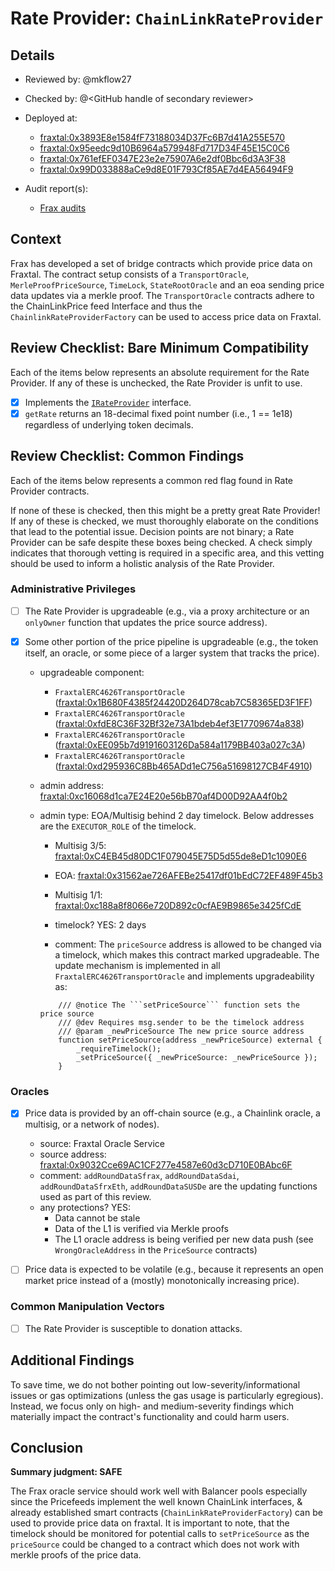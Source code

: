 # Rate Provider: `ChainLinkRateProvider`

## Details
- Reviewed by: @mkflow27
- Checked by: @\<GitHub handle of secondary reviewer\>
- Deployed at:
    - [fraxtal:0x3893E8e1584fF73188034D37Fc6B7d41A255E570](https://fraxscan.com/address/0x3893E8e1584fF73188034D37Fc6B7d41A255E570#code)
    - [fraxtal:0x95eedc9d10B6964a579948Fd717D34F45E15C0C6](https://fraxscan.com/address/0x95eedc9d10B6964a579948Fd717D34F45E15C0C6)
    - [fraxtal:0x761efEF0347E23e2e75907A6e2df0Bbc6d3A3F38](https://fraxscan.com/address/0x761efEF0347E23e2e75907A6e2df0Bbc6d3A3F38)
    - [fraxtal:0x99D033888aCe9d8E01F793Cf85AE7d4EA56494F9](https://fraxscan.com/address/0x99D033888aCe9d8E01F793Cf85AE7d4EA56494F9#code)

- Audit report(s):
    - [Frax audits](https://docs.frax.finance/other/audits#id-2024)

## Context
Frax has developed a set of bridge contracts which provide price data on Fraxtal. The contract setup consists of a `TransportOracle`, `MerleProofPriceSource`,
`TimeLock`, `StateRootOracle` and an eoa sending price data updates via a merkle proof. The `TransportOracle` contracts adhere to the
ChainLinkPrice feed Interface and thus the `ChainlinkRateProviderFactory` can be used to access price data on Fraxtal.


## Review Checklist: Bare Minimum Compatibility
Each of the items below represents an absolute requirement for the Rate Provider. If any of these is unchecked, the Rate Provider is unfit to use.

- [x] Implements the [`IRateProvider`](https://github.com/balancer/balancer-v2-monorepo/blob/bc3b3fee6e13e01d2efe610ed8118fdb74dfc1f2/pkg/interfaces/contracts/pool-utils/IRateProvider.sol) interface.
- [x] `getRate` returns an 18-decimal fixed point number (i.e., 1 == 1e18) regardless of underlying token decimals.

## Review Checklist: Common Findings
Each of the items below represents a common red flag found in Rate Provider contracts.

If none of these is checked, then this might be a pretty great Rate Provider! If any of these is checked, we must thoroughly elaborate on the conditions that lead to the potential issue. Decision points are not binary; a Rate Provider can be safe despite these boxes being checked. A check simply indicates that thorough vetting is required in a specific area, and this vetting should be used to inform a holistic analysis of the Rate Provider.

### Administrative Privileges
- [ ] The Rate Provider is upgradeable (e.g., via a proxy architecture or an `onlyOwner` function that updates the price source address).

- [x] Some other portion of the price pipeline is upgradeable (e.g., the token itself, an oracle, or some piece of a larger system that tracks the price).
    - upgradeable component: 
        - `FraxtalERC4626TransportOracle` ([fraxtal:0x1B680F4385f24420D264D78cab7C58365ED3F1FF](https://fraxscan.com/address/0x1B680F4385f24420D264D78cab7C58365ED3F1FF#code))
        - `FraxtalERC4626TransportOracle` ([fraxtal:0xfdE8C36F32Bf32e73A1bdeb4ef3E17709674a838](https://fraxscan.com/address/0xfdE8C36F32Bf32e73A1bdeb4ef3E17709674a838#code))
        - `FraxtalERC4626TransportOracle` ([fraxtal:0xEE095b7d9191603126Da584a1179BB403a027c3A](https://fraxscan.com/address/0xEE095b7d9191603126Da584a1179BB403a027c3A#code))
        - `FraxtalERC4626TransportOracle` ([fraxtal:0xd295936C8Bb465ADd1eC756a51698127CB4F4910](https://fraxscan.com/address/0xd295936C8Bb465ADd1eC756a51698127CB4F4910#code))
    - admin address: [fraxtal:0xc16068d1ca7E24E20e56bB70af4D00D92AA4f0b2](https://fraxscan.com/address/0xc16068d1ca7E24E20e56bB70af4D00D92AA4f0b2)
    - admin type: EOA/Multisig behind 2 day timelock. Below addresses are the `EXECUTOR_ROLE` of the timelock.

        - Multisig 3/5: [fraxtal:0xC4EB45d80DC1F079045E75D5d55de8eD1c1090E6](https://fraxscan.com/address/0xC4EB45d80DC1F079045E75D5d55de8eD1c1090E6)
        - EOA: [fraxtal:0x31562ae726AFEBe25417df01bEdC72EF489F45b3](https://fraxscan.com/address/0x31562ae726AFEBe25417df01bEdC72EF489F45b3)
        - Multisig 1/1: [fraxtal:0xc188a8f8066e720D892c0cfAE9B9865e3425fCdE](https://fraxscan.com/address/0xc188a8f8066e720D892c0cfAE9B9865e3425fCdE#readProxyContract)

        - timelock? YES: 2 days
        - comment:  The `priceSource` address is allowed to be changed via a timelock, which makes this contract marked upgradeable. The update mechanism is implemented in all `FraxtalERC4626TransportOracle` and implements upgradeability as:
        ```solidity
            /// @notice The ```setPriceSource``` function sets the price source
            /// @dev Requires msg.sender to be the timelock address
            /// @param _newPriceSource The new price source address
            function setPriceSource(address _newPriceSource) external {
                _requireTimelock();
                _setPriceSource({ _newPriceSource: _newPriceSource });
            }   
        ``` 
        

### Oracles
- [x] Price data is provided by an off-chain source (e.g., a Chainlink oracle, a multisig, or a network of nodes).
    - source: Fraxtal Oracle Service
    - source address: [fraxtal:0x9032Cce69AC1CF277e4587e60d3cD710E0BAbc6F](https://fraxscan.com/address/0x9032cce69ac1cf277e4587e60d3cd710e0babc6f)
    - comment: `addRoundDataSfrax`, `addRoundDataSdai`, `addRoundDataSfrxEth`, `addRoundDataSUSDe` are the updating functions used as part of this review. 
    - any protections? YES:
        - Data cannot be stale
        - Data of the L1 is verified via Merkle proofs
        - The L1 oracle address is being verified per new data push (see `WrongOracleAddress` in the `PriceSource` contracts)


- [ ] Price data is expected to be volatile (e.g., because it represents an open market price instead of a (mostly) monotonically increasing price).

### Common Manipulation Vectors
- [ ] The Rate Provider is susceptible to donation attacks.

## Additional Findings
To save time, we do not bother pointing out low-severity/informational issues or gas optimizations (unless the gas usage is particularly egregious). Instead, we focus only on high- and medium-severity findings which materially impact the contract's functionality and could harm users.

## Conclusion
**Summary judgment: SAFE**

The Frax oracle service should work well with Balancer pools especially since the Pricefeeds implement the well known ChainLink interfaces, & already established smart contracts (`ChainLinkRateProviderFactory`) can be used to provide price data on fraxtal. It is important to note, that the timelock should be monitored for potential calls to `setPriceSource` as the `priceSource` could be changed to a contract which does not work with merkle proofs of the price data.
